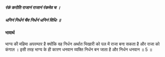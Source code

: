 ##### रंकं करोति राजानं राजानं रंकमेव च ।
##### धनिनं निर्धनं चैव निर्धनं धनिनं विधिः ॥

#### भावार्थ

भाग्य की महिमा अपरम्पार है क्योंकि वह निर्धन अर्थात भिखारी को पल में राजा बना सकता है और राजा को कंगाल । इसी तरह भाग्य के ही कारण धनवान व्यक्ति निर्धन बन जाता है और निर्धन धनवान ॥ 5 ॥